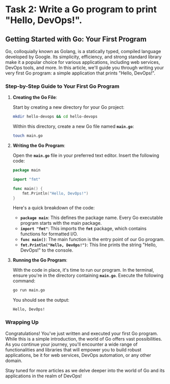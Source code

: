 # Task 2: Write a Go program to print "Hello, DevOps!".

## **Getting Started with Go: Your First Program**

Go, colloquially known as Golang, is a statically typed, compiled language developed by Google. Its simplicity, efficiency, and strong standard library make it a popular choice for various applications, including web services, DevOps tools, and more. In this article, we'll guide you through writing your very first Go program: a simple application that prints "Hello, DevOps!".

### **Step-by-Step Guide to Your First Go Program**

1. **Creating the Go File**:
    
    Start by creating a new directory for your Go project:
    
    ```bash
    mkdir hello-devops && cd hello-devops
    ```
    
    Within this directory, create a new Go file named **`main.go`**:
    
    ```bash
    touch main.go
    ```
    
2. **Writing the Go Program**:
    
    Open the **`main.go`** file in your preferred text editor. Insert the following code:
    
    ```go
    package main
    
    import "fmt"
    
    func main() {
        fmt.Println("Hello, DevOps!")
    }
    ```
    
    Here's a quick breakdown of the code:
    
    - **`package main`**: This defines the package name. Every Go executable program starts with the main package.
    - **`import "fmt"`**: This imports the **`fmt`** package, which contains functions for formatted I/O.
    - **`func main()`**: The main function is the entry point of our Go program.
    - **`fmt.Println("Hello, DevOps!")`**: This line prints the string "Hello, DevOps!" to the console.
3. **Running the Go Program**:
    
    With the code in place, it's time to run our program. In the terminal, ensure you're in the directory containing **`main.go`**. Execute the following command:
    
    ```bash
    go run main.go
    ```
    
    You should see the output:
    
    ```
    Hello, DevOps!
    ```
    

### **Wrapping Up**

Congratulations! You've just written and executed your first Go program. While this is a simple introduction, the world of Go offers vast possibilities. As you continue your journey, you'll encounter a wide range of functionalities and libraries that will empower you to build robust applications, be it for web services, DevOps automation, or any other domain.

Stay tuned for more articles as we delve deeper into the world of Go and its applications in the realm of DevOps!
